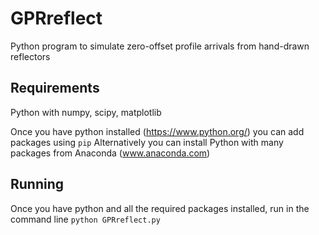 # GPRreflect
Python program to simulate zero-offset profile arrivals from hand-drawn reflectors

## Requirements
Python with numpy, scipy, matplotlib

Once you have python installed (https://www.python.org/) you can add packages using `pip`
Alternatively you can install Python with many packages from Anaconda (www.anaconda.com)

## Running 
Once you have python and all the required packages installed, run in the command line
`python GPRreflect.py`
